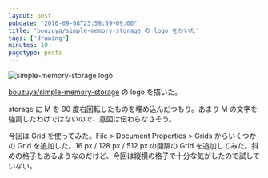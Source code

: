 ```yaml
---
layout: post
pubdate: "2016-09-08T23:59:59+09:00"
title: 'bouzuya/simple-memory-storage の logo をかいた'
tags: ['drawing']
minutes: 10
pagetype: posts
---
```

![simple-memory-storage logo](https://cloud.githubusercontent.com/assets/1221346/18345917/a4cb570a-75f8-11e6-8ebb-d6d651f1dc68.png)

[bouzuya/simple-memory-storage][] の logo を描いた。

storage に M を 90 度右回転したものを埋め込んだつもり。あまり M の文字を強調したわけではないので、意図は伝わらなさそう。

今回は Grid を使ってみた。File > Document Properties > Grids からいくつかの Grid を追加した。16 px / 128 px / 512 px の間隔の Grid を追加してみた。斜めの格子もあるようなのだけど、今回は縦横の格子で十分な気がしたので試していない。

[bouzuya/simple-memory-storage]: https://github.com/bouzuya/simple-memory-storage
